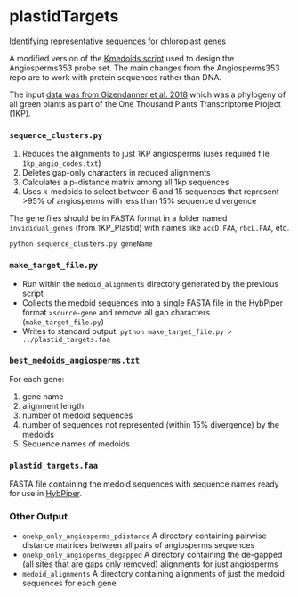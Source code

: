 # plastidTargets
Identifying representative sequences for chloroplast genes

A modified version of the [Kmedoids script](https://github.com/mossmatters/Angiosperms353/blob/master/scripts/sequence_clusters.py) used to design the Angiosperms353 probe set. The main changes from the Angiosperms353 repo are to work with protein sequences rather than DNA.

The input [data was from Gizendanner et al. 2018](https://github.com/magitz/1KP_Plastid) which was a phylogeny of all green plants as part of the One Thousand Plants Transcriptome Project (1KP).

### `sequence_clusters.py`

1. Reduces the alignments to just 1KP angiosperms (uses required file `1kp_angio_codes.txt`)
2. Deletes gap-only characters in reduced alignments
2. Calculates a p-distance matrix among all 1kp sequences
3. Uses k-medoids to select between 6 and 15 sequences that represent >95% of angiosperms with less than 15% sequence divergence

The gene files should be in FASTA format in a folder named `invididual_genes` (from 1KP_Plastid) with names like `accD.FAA`, `rbcL.FAA`, etc.

`python sequence_clusters.py geneName`

### `make_target_file.py`

* Run within the `medoid_alignments` directory generated by the previous script
* Collects the medoid sequences into a single FASTA file in the HybPiper format `>source-gene` and remove all gap characters (`make_target_file.py`)
* Writes to standard output: `python make_target_file.py > ../plastid_targets.faa`

### `best_medoids_angiosperms.txt`
For each gene:

1. gene name
2. alignment length
3. number of medoid sequences
4. number of sequences not represented (within 15% divergence) by the medoids
5. Sequence names of medoids

### `plastid_targets.faa`
FASTA file containing the medoid sequences with sequence names ready for use in [HybPiper](https://github.com/mossmatters/HybPiper).

### Other Output


* `onekp_only_angiosperms_pdistance` A directory containing pairwise distance matrices between all pairs of angiosperms sequences
* `onekp_only_angioperms_degapped` A directory containing the de-gapped (all sites that are gaps only removed) alignments for just angiosperms
* `medoid_alignments` A directory containing alignments of just the medoid sequences for each gene